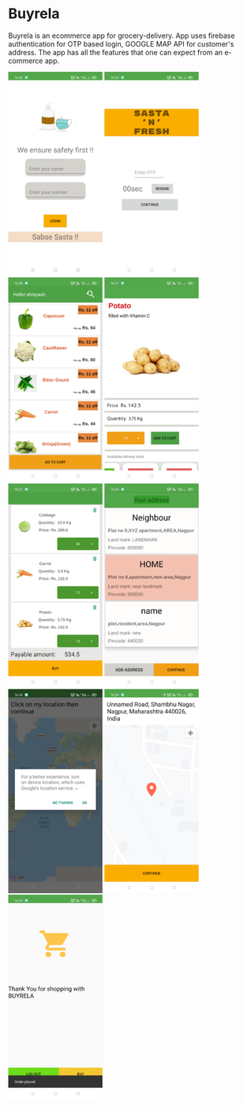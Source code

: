 # Buyrela

Buyrela is an ecommerce app for grocery-delivery. App uses firebase authentication for OTP based login, GOOGLE MAP API for customer's address. The app has all the features that one can expect from an e-commerce app.
<i float = "left">
  <div class="img">
<img src = "images/login.jpg" width="191"/>
<img src = "images/otp.jpg" width = "191"/>
<img src = "images/vegList.jpg" width = "191"/>
<img src = "images/detail.jpg" width = "191"/>
<img src = "images/cart.jpg" width = "191"/>
<img src = "images/address.jpg" width = "191"/>
<img src = "images/location.jpg" width = "191"/>
<img src = "images/map.jpg" width = "191"/>
<img src = "images/buyActivity.jpg" width = "191"/>
</i>
</div>
